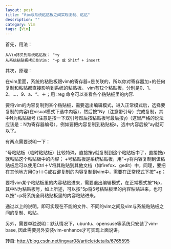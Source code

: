 ```yaml
---
layout: post
title: "Vim与系统粘贴板之间实现复制、粘贴"
description: ""
category: Vim
tags: [Vim]
---
```


首先，用法：

    从Vim拷贝到系统粘贴板： "+y
    从系统粘贴板拷贝到Vim： "+p 或 Shitf + insert

其次，原理：

在vim里面，系统的粘贴板跟vim的寄存器+是关联的，所以你对寄存器加+的任何复制和粘贴都直接影响到系统的粘贴板。
vim有12个粘贴板，分别是0、1、2、...、9、a、“、＋；用 :reg 命令可以查看各个粘贴板里的内容.

要将vim的内容复制到某个粘贴板，需要退出编辑模式，进入正常模式后，选择要复制的内容(在visual模式下选中内容)，然后按"Ny（注意带引号）完成复制，其中N为粘贴板号 (注意是按一下双引号然后按粘贴板号最后按y)（这里严格的说法应该是：N为寄存器编号），例如要把内容复制到粘贴板a，选中内容后按"ay就可以了。


有两点需要说明一下：

 “号粘贴板（临时粘贴板）比较特殊，直接按y就复制到这个粘贴板中了，直接按p就粘贴这个粘贴板中的内容；
 +号粘贴板是系统粘贴板，用"+y将内容复制到该粘贴板后可以使用Ctrl＋V将其粘贴到其他文档（如firefox、gedit）中，同理，要把在其他地方用Ctrl＋C或右键复制的内容复制到vim中，需要在正常模式下按"+p；

 要将vim某个粘贴板里的内容粘贴进来，需要退出编辑模式，在正常模式按"Np，其中N为粘贴板号，如上所述，可以按"5p将5号粘贴板里的内容粘贴进来，也可以按"+p将系统全局粘贴板里的内容粘贴进来。


通过以上的说明，即可实现在不能的文件、不同的vim之间及vim与系统粘贴板之间的复制、粘贴。

另外，需要单独说明：默认情况下，ubuntu、opensuse等系统只安装了vim-base, 因此需要另外安装vim-enhance才可实现上面说讲。


转自: http://blog.csdn.net/ingvar08/article/details/6765595
